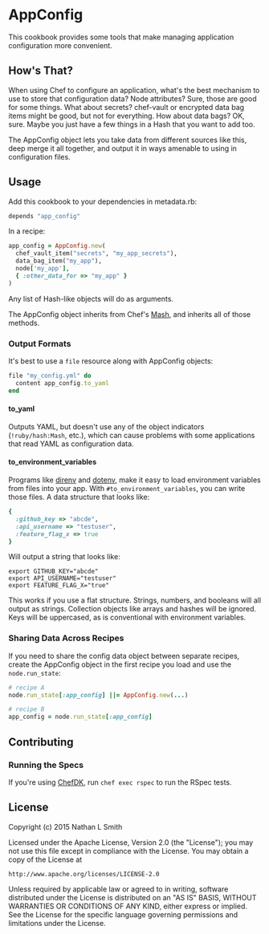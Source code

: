 # AppConfig

This cookbook provides some tools that make managing application configuration
more convenient.

## How's That?

When using Chef to configure an application, what's the best mechanism to use to
store that configuration data? Node attributes? Sure, those are good for some
things. What about secrets? chef-vault or encrypted data bag items might be
good, but not for everything. How about data bags? OK, sure. Maybe you just have
a few things in a Hash that you want to add too.

The AppConfig object lets you take data from different sources like this, deep merge
it all together, and output it in ways amenable to using in configuration files.

## Usage

Add this cookbook to your dependencies in metadata.rb:

```ruby
depends "app_config"
```

In a recipe:

```ruby
app_config = AppConfig.new(
  chef_vault_item("secrets", "my_app_secrets"),
  data_bag_item("my_app"),
  node['my_app'],
  { :other_data_for => "my_app" }
)
```

Any list of Hash-like objects will do as arguments.

The AppConfig object inherits from Chef's
[Mash](http://www.rubydoc.info/gems/chef/Mash), and inherits all of those
methods.

### Output Formats

It's best to use a `file` resource along with AppConfig objects:

```ruby
file "my_config.yml" do
  content app_config.to_yaml
end
```

#### to_yaml

Outputs YAML, but doesn't use any of the object indicators (`!ruby/hash:Mash`,
etc.), which can cause problems with some applications that read YAML as
configuration data.

#### to_environment_variables

Programs like [direnv](http://direnv.net/) and
[dotenv](https://github.com/bkeepers/dotenv), make it easy to load environment
variables from files into your app. With `#to_environment_variables`, you can
write those files. A data structure that looks like:

```ruby
{
  :github_key => "abcde",
  :api_username => "testuser",
  :feature_flag_x => true
}
```

Will output a string that looks like:

```
export GITHUB_KEY="abcde"
export API_USERNAME="testuser"
export FEATURE_FLAG_X="true"
```

This works if you use a flat structure. Strings, numbers, and booleans will all
output as strings. Collection objects like arrays and hashes will be ignored.
Keys will be uppercased, as is conventional with environment variables.

### Sharing Data Across Recipes

If you need to share the config data object between separate recipes, create the
AppConfig object in the first recipe you load and use the `node.run_state`:

```ruby
# recipe A
node.run_state[:app_config] ||= AppConfig.new(...)

# recipe B
app_config = node.run_state[:app_config]
```

## Contributing

### Running the Specs

If you're using [ChefDK](http://downloads.chef.io/chef-dk/), run
`chef exec rspec` to run the RSpec tests.

## License

Copyright (c) 2015 Nathan L Smith

Licensed under the Apache License, Version 2.0 (the "License");
you may not use this file except in compliance with the License.
You may obtain a copy of the License at

    http://www.apache.org/licenses/LICENSE-2.0

Unless required by applicable law or agreed to in writing, software
distributed under the License is distributed on an "AS IS" BASIS,
WITHOUT WARRANTIES OR CONDITIONS OF ANY KIND, either express or implied.
See the License for the specific language governing permissions and
limitations under the License.
